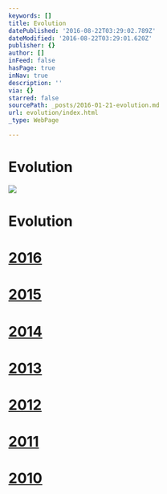```yaml
---
keywords: []
title: Evolution
datePublished: '2016-08-22T03:29:02.789Z'
dateModified: '2016-08-22T03:29:01.620Z'
publisher: {}
author: []
inFeed: false
hasPage: true
inNav: true
description: ''
via: {}
starred: false
sourcePath: _posts/2016-01-21-evolution.md
url: evolution/index.html
_type: WebPage

---
```

# Evolution
![](https://s3-us-west-2.amazonaws.com/the-grid-img/p/d5eb2ebc17cc38ff7986534c9d669c5a7ebb4b77.jpg)

# Evolution

# [2016][0]

# [2015][1]

# [2014][2]

# [2013][3]

# [2012][4]

# [2011][5]

# [2010][6]

[0]: http://thecreationist.us/2016/
[1]: http://thecreationist.us/2015/
[2]: http://thecreationist.us/2014/
[3]: http://thecreationist.us/2013/
[4]: http://thecreationist.us/2012/
[5]: http://thecreationist.us/2011/
[6]: http://thecreationist.us/2010/